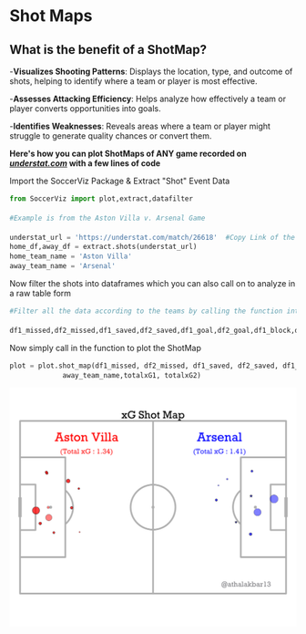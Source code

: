 # **Shot Maps**

## What is the benefit of a ShotMap?

-**Visualizes Shooting Patterns**: Displays the location, type, and outcome of shots, helping to identify where a team or player is most effective.

-**Assesses Attacking Efficiency**: Helps analyze how effectively a team or player converts opportunities into goals.

-**Identifies Weaknesses**: Reveals areas where a team or player might struggle to generate quality chances or convert them.

 ****Here's how you can plot ShotMaps of ANY game recorded on _[understat.com](https://www.understat.com)_ with a few lines of code****

Import the SoccerViz Package & Extract "Shot" Event Data

```py linenums="1"
from SoccerViz import plot,extract,datafilter

#Example is from the Aston Villa v. Arsenal Game

understat_url = 'https://understat.com/match/26618'  #Copy Link of the Understat URL
home_df,away_df = extract.shots(understat_url)
home_team_name = 'Aston Villa'
away_team_name = 'Arsenal'
```

Now filter the shots into dataframes which you can also call on to analyze in a raw table form

```py
#Filter all the data according to the teams by calling the function into DataFrames(their names are pretty self explanatory)

df1_missed,df2_missed,df1_saved,df2_saved,df1_goal,df2_goal,df1_block,df2_block,totalxG1,totalxG2=datafilter.analyze_shots(home_df,away_df)

```

Now simply call in the function to plot the ShotMap

```py
plot = plot.shot_map(df1_missed, df2_missed, df1_saved, df2_saved, df1_goal, df2_goal, df1_block, df2_block, home_team_name,
             away_team_name,totalxG1, totalxG2)
```

![shotmap.png](shotmap.png)
